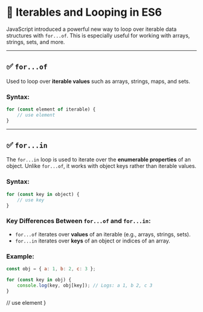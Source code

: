 # 🔁 Iterables and Looping in ES6

JavaScript introduced a powerful new way to loop over iterable data structures with `for...of`. This is especially useful for working with arrays, strings, sets, and more.

---

## ✅ `for...of`

Used to loop over **iterable values** such as arrays, strings, maps, and sets.

### Syntax:
```js
for (const element of iterable) {
    // use element
}
```

---

## ✅ `for...in`

The `for...in` loop is used to iterate over the **enumerable properties** of an object. Unlike `for...of`, it works with object keys rather than iterable values.

### Syntax:
```js
for (const key in object) {
    // use key
}
```

### Key Differences Between `for...of` and `for...in`:
- `for...of` iterates over **values** of an iterable (e.g., arrays, strings, sets).
- `for...in` iterates over **keys** of an object or indices of an array.

### Example:
```js
const obj = { a: 1, b: 2, c: 3 };

for (const key in obj) {
    console.log(key, obj[key]); // Logs: a 1, b 2, c 3
}
```
  // use element
}



